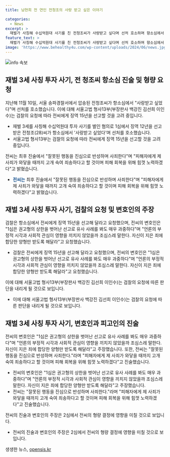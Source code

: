 ```yaml
---
title: 남현희 전 연인 전청조의 사랑 받고 싶은 이야기

categories:
  - News
excerpt: >
  재벌가 사칭해 수십억원대 사기를 친 전청조씨가 사랑받고 싶다며 선처 호소하며 항소심에서 경쟁이 벌어졌습니다.  검찰은 징역 15년을 요청하고 변호인은 선고를 과중하다고 주장했으며, 전씨는 사죄하고 반성한다며 피해 회복에 노력하겠다고 전했습니다. 또한, 다른 구속된 이모씨에 대해서도 반성하며 나쁜 사람이라고 말했으며, 30억원을 투자금 명목으로 받아 속이고 있었던 것으로 조사됐습니다.
feature_text: >
  재벌가 사칭해 수십억원대 사기를 친 전청조씨가 사랑받고 싶다며 선처 호소하며 항소심에서 경쟁이 벌어졌습니다.  검찰은 징역 15년을 요청하고 변호인은 선고를 과중하다고 주장했으며, 전씨는 사죄하고 반성한다며 피해 회복에 노력하겠다고 전했습니다. 또한, 다른 구속된 이모씨에 대해서도 반성하며 나쁜 사람이라고 말했으며, 30억원을 투자금 명목으로 받아 속이고 있었던 것으로 조사됐습니다.
image: 'https://www.behealthy4u.com/wp-content/uploads/2024/06/news.jpg'
---
```


<p><img src="https://www.behealthy4u.com/wp-content/uploads/2024/06/news.jpg" alt="info 속보" /></p>

<h2 data-ke-size="size26">재벌 3세 사칭 투자 사기, 전 청조씨 항소심 진술 및 형량 요청</h2>

<p data-ke-size="size16">지난해 11월 10일, 서울 송파경찰서에서 압송된 전청조씨가 항소심에서 "사랑받고 싶었다"며 선처를 호소했습니다. 이에 대해 서울고법 형사13부(부장판사 백강진 김선희 이인수)는 검찰의 요청에 따라 전씨에게 징역 15년을 선고할 것을 고려 중입니다.</p>

<ul>
    <li>재벌 3세를 사칭해 수십억원대 투자 사기를 벌인 혐의로 1심에서 징역 12년을 선고받은 전청조(28)씨가 항소심에서 '사랑받고 싶었다'며 선처를 호소했습니다.</li>
    <li>서울고법 형사13부는 검찰의 요청에 따라 전씨에게 징역 15년을 선고할 것을 고려 중입니다.</li>
</ul>

<p data-ke-size="size16">전씨는 최후 진술에서 "잘못된 행동을 진심으로 반성하며 사죄한다"며 "피해자에게 제 사죄가 와닿을 때까지 고개 숙여 죄송하다고 할 것이며 피해 회복을 위해 힘껏 노력하겠다"고 밝혔습니다.</p>

<ul>
    <li><b><span style="color: #1a5490;">전씨는</span></b> 최후 진술에서 "잘못된 행동을 진심으로 반성하며 사죄한다"며 "피해자에게 제 사죄가 와닿을 때까지 고개 숙여 죄송하다고 할 것이며 피해 회복을 위해 힘껏 노력하겠다"고 밝혔습니다.</li>
</ul>

<h2 data-ke-size="size26">재벌 3세 사칭 투자 사기, 검찰의 요청 및 변호인의 주장</h2>

<p data-ke-size="size16">검찰은 항소심에서 전씨에게 징역 15년을 선고해 달라고 요청했으며, 전씨의 변호인은 "1심은 권고형의 상한을 벗어난 선고로 유사 사례를 봐도 매우 과중하다"며 "언론의 부정적 시각과 사회적 관심이 영향을 끼치지 않았을까 조심스레 말한다. 자신이 지은 죄에 합당한 양형만 받도록 해달라"고 요청했습니다.</p>

<ul>
    <li>검찰은 전씨에게 징역 15년을 선고해 달라고 요청했으며, 전씨의 변호인은 "1심은 권고형의 상한을 벗어난 선고로 유사 사례를 봐도 매우 과중하다"며 "언론의 부정적 시각과 사회적 관심이 영향을 끼치지 않았을까 조심스레 말한다. 자신이 지은 죄에 합당한 양형만 받도록 해달라"고 요청했습니다.</li>
</ul>

<p data-ke-size="size16">이에 대해 서울고법 형사13부(부장판사 백강진 김선희 이인수)는 검찰의 요청에 따른 판단을 내리게 될 것으로 보입니다.</p>

<ul>
    <li>이에 대해 서울고법 형사13부(부장판사 백강진 김선희 이인수)는 검찰의 요청에 따른 판단을 내리게 될 것으로 보입니다.</li>
</ul>

<h2 data-ke-size="size26">재벌 3세 사칭 투자 사기, 변호인과 피고인의 진술</h2>

<p data-ke-size="size16">전씨의 변호인은 "1심은 권고형의 상한을 벗어난 선고로 유사 사례를 봐도 매우 과중하다"며 "언론의 부정적 시각과 사회적 관심이 영향을 끼치지 않았을까 조심스레 말한다. 자신이 지은 죄에 합당한 양형만 받도록 해달라"고 주장했습니다. 또한, 전씨는 "잘못된 행동을 진심으로 반성하며 사죄한다."라며 "피해자에게 제 사죄가 와닿을 때까지 고개 숙여 죄송하다고 할 것이며 피해 회복을 위해 힘껏 노력하겠다"고 진술했습니다.</p>

<ul>
    <li>전씨의 변호인은 "1심은 권고형의 상한을 벗어난 선고로 유사 사례를 봐도 매우 과중하다"며 "언론의 부정적 시각과 사회적 관심이 영향을 끼치지 않았을까 조심스레 말한다. 자신이 지은 죄에 합당한 양형만 받도록 해달라"고 주장했습니다.</li>
    <li>전씨는 "잘못된 행동을 진심으로 반성하며 사죄한다."라며 "피해자에게 제 사죄가 와닿을 때까지 고개 숙여 죄송하다고 할 것이며 피해 회복을 위해 힘껏 노력하겠다"고 진술했습니다.</li>
</ul>

<p data-ke-size="size16">전씨의 진술과 변호인의 주장은 2심에서 전씨의 형량 결정에 영향을 미칠 것으로 보입니다.</p>

<ul>
    <li>전씨의 진술과 변호인의 주장은 2심에서 전씨의 형량 결정에 영향을 미칠 것으로 보입니다.</li>
</ul>
생생한 뉴스, <a href="https://opensis.kr" rel="dofollow">opensis.kr</a>


